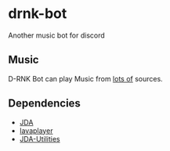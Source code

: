 # drnk-bot
Another music bot for discord

## Music
D-RNK Bot can play Music from [lots of](https://github.com/sedmelluq/lavaplayer#supported-formats) sources.

## Dependencies
- [JDA](https://github.com/DV8FromTheWorld/JDA)
- [lavaplayer](https://github.com/sedmelluq/lavaplayer)
- [JDA-Utilities](https://github.com/JDA-Applications/JDA-Utilities)
